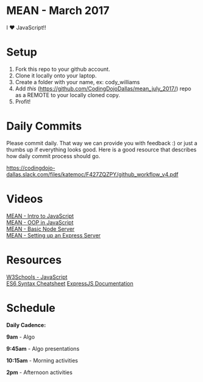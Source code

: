 MEAN - March 2017
====================
I :heart: JavaScript!!

# Setup
 1. Fork this repo to your github account.
 2. Clone it locally onto your laptop.
 3. Create a folder with your name, ex: cody_williams
 4. Add *this* (https://github.com/CodingDojoDallas/mean_july_2017/) repo as a REMOTE to your locally cloned copy.
 5. Profit!
 
# Daily Commits

Please commit daily. That way we can provide you with feedback :) or just a thumbs up if everything looks good. Here is a good resource that describes how daily commit process should go.

https://codingdojo-dallas.slack.com/files/katemoc/F427ZQZPY/github_workflow_v4.pdf

# Videos
[MEAN - Intro to JavaScript](https://youtu.be/NcxV3CyLx6w "MEAN - Intro to JavaScript") <br>
[MEAN - OOP in JavaScript](https://youtu.be/2yl6Q9SbxjM "MEAN - OOP in JavaScript") <br>
[MEAN - Basic Node Server](https://youtu.be/goOdjMw5KoQ "MEAN - Basic Node Server") <br>
[MEAN - Setting up an Express Server](https://youtu.be/WEh_DI3OBg4 "MEAN - Setting up an Express Server") <br>

# Resources
[W3Schools - JavaScript](https://www.w3schools.com/js/ "W3Schools - JavaScript") <br>
[ES6 Syntax Cheatsheet](https://github.com/DrkSephy/es6-cheatsheet "ES6 Syntax Cheatsheet")
[ExpressJS Documentation](https://expressjs.com/en/4x/api.html "ExpressJS Documentation")



# Schedule

**Daily Cadence:**

**9am** - Algo

**9:45am** - Algo presentations

**10:15am** - Morning activities

**2pm** - Afternoon activities
